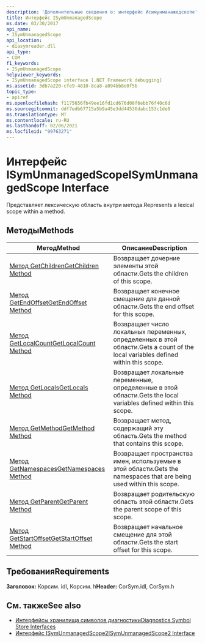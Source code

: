 ```yaml
---
description: 'Дополнительные сведения о: интерфейс Исимунманажедскопе'
title: Интерфейс ISymUnmanagedScope
ms.date: 03/30/2017
api_name:
- ISymUnmanagedScope
api_location:
- diasymreader.dll
api_type:
- COM
f1_keywords:
- ISymUnmanagedScope
helpviewer_keywords:
- ISymUnmanagedScope interface [.NET Framework debugging]
ms.assetid: 3db7a220-cfe9-4810-8ca8-a094bb8e0f5b
topic_type:
- apiref
ms.openlocfilehash: f1175656fb49ee16fd1cd676d08f6ebb76f40c6d
ms.sourcegitcommit: ddf7edb67715a5b9a45e3dd44536dabc153c1de0
ms.translationtype: MT
ms.contentlocale: ru-RU
ms.lasthandoff: 02/06/2021
ms.locfileid: "99763271"
---
```

# <a name="isymunmanagedscope-interface"></a><span data-ttu-id="1859a-103">Интерфейс ISymUnmanagedScope</span><span class="sxs-lookup"><span data-stu-id="1859a-103">ISymUnmanagedScope Interface</span></span>

<span data-ttu-id="1859a-104">Представляет лексическую область внутри метода.</span><span class="sxs-lookup"><span data-stu-id="1859a-104">Represents a lexical scope within a method.</span></span>  
  
## <a name="methods"></a><span data-ttu-id="1859a-105">Методы</span><span class="sxs-lookup"><span data-stu-id="1859a-105">Methods</span></span>  
  
|<span data-ttu-id="1859a-106">Метод</span><span class="sxs-lookup"><span data-stu-id="1859a-106">Method</span></span>|<span data-ttu-id="1859a-107">Описание</span><span class="sxs-lookup"><span data-stu-id="1859a-107">Description</span></span>|  
|------------|-----------------|  
|[<span data-ttu-id="1859a-108">Метод GetChildren</span><span class="sxs-lookup"><span data-stu-id="1859a-108">GetChildren Method</span></span>](isymunmanagedscope-getchildren-method.md)|<span data-ttu-id="1859a-109">Возвращает дочерние элементы этой области.</span><span class="sxs-lookup"><span data-stu-id="1859a-109">Gets the children of this scope.</span></span>|  
|[<span data-ttu-id="1859a-110">Метод GetEndOffset</span><span class="sxs-lookup"><span data-stu-id="1859a-110">GetEndOffset Method</span></span>](isymunmanagedscope-getendoffset-method.md)|<span data-ttu-id="1859a-111">Возвращает конечное смещение для данной области.</span><span class="sxs-lookup"><span data-stu-id="1859a-111">Gets the end offset for this scope.</span></span>|  
|[<span data-ttu-id="1859a-112">Метод GetLocalCount</span><span class="sxs-lookup"><span data-stu-id="1859a-112">GetLocalCount Method</span></span>](isymunmanagedscope-getlocalcount-method.md)|<span data-ttu-id="1859a-113">Возвращает число локальных переменных, определенных в этой области.</span><span class="sxs-lookup"><span data-stu-id="1859a-113">Gets a count of the local variables defined within this scope.</span></span>|  
|[<span data-ttu-id="1859a-114">Метод GetLocals</span><span class="sxs-lookup"><span data-stu-id="1859a-114">GetLocals Method</span></span>](isymunmanagedscope-getlocals-method.md)|<span data-ttu-id="1859a-115">Возвращает локальные переменные, определенные в этой области.</span><span class="sxs-lookup"><span data-stu-id="1859a-115">Gets the local variables defined within this scope.</span></span>|  
|[<span data-ttu-id="1859a-116">Метод GetMethod</span><span class="sxs-lookup"><span data-stu-id="1859a-116">GetMethod Method</span></span>](isymunmanagedscope-getmethod-method.md)|<span data-ttu-id="1859a-117">Возвращает метод, содержащий эту область.</span><span class="sxs-lookup"><span data-stu-id="1859a-117">Gets the method that contains this scope.</span></span>|  
|[<span data-ttu-id="1859a-118">Метод GetNamespaces</span><span class="sxs-lookup"><span data-stu-id="1859a-118">GetNamespaces Method</span></span>](isymunmanagedscope-getnamespaces-method.md)|<span data-ttu-id="1859a-119">Возвращает пространства имен, используемые в этой области.</span><span class="sxs-lookup"><span data-stu-id="1859a-119">Gets the namespaces that are being used within this scope.</span></span>|  
|[<span data-ttu-id="1859a-120">Метод GetParent</span><span class="sxs-lookup"><span data-stu-id="1859a-120">GetParent Method</span></span>](isymunmanagedscope-getparent-method.md)|<span data-ttu-id="1859a-121">Возвращает родительскую область этой области.</span><span class="sxs-lookup"><span data-stu-id="1859a-121">Gets the parent scope of this scope.</span></span>|  
|[<span data-ttu-id="1859a-122">Метод GetStartOffset</span><span class="sxs-lookup"><span data-stu-id="1859a-122">GetStartOffset Method</span></span>](isymunmanagedscope-getstartoffset-method.md)|<span data-ttu-id="1859a-123">Возвращает начальное смещение для этой области.</span><span class="sxs-lookup"><span data-stu-id="1859a-123">Gets the start offset for this scope.</span></span>|  
  
## <a name="requirements"></a><span data-ttu-id="1859a-124">Требования</span><span class="sxs-lookup"><span data-stu-id="1859a-124">Requirements</span></span>  

 <span data-ttu-id="1859a-125">**Заголовок:** Корсим. idl, Корсим. h</span><span class="sxs-lookup"><span data-stu-id="1859a-125">**Header:** CorSym.idl, CorSym.h</span></span>  
  
## <a name="see-also"></a><span data-ttu-id="1859a-126">См. также</span><span class="sxs-lookup"><span data-stu-id="1859a-126">See also</span></span>

- [<span data-ttu-id="1859a-127">Интерфейсы хранилища символов диагностики</span><span class="sxs-lookup"><span data-stu-id="1859a-127">Diagnostics Symbol Store Interfaces</span></span>](diagnostics-symbol-store-interfaces.md)
- [<span data-ttu-id="1859a-128">Интерфейс ISymUnmanagedScope2</span><span class="sxs-lookup"><span data-stu-id="1859a-128">ISymUnmanagedScope2 Interface</span></span>](isymunmanagedscope2-interface.md)
